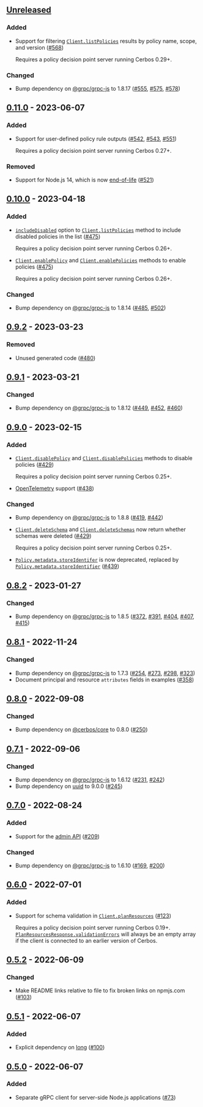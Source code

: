 ## [Unreleased]

### Added

- Support for filtering [`Client.listPolicies`](../../docs/core.client.listpolicies.md) results by policy name, scope, and version ([#568](https://github.com/cerbos/cerbos-sdk-javascript/pull/568))

  Requires a policy decision point server running Cerbos 0.29+.

### Changed

- Bump dependency on [@grpc/grpc-js](https://github.com/grpc/grpc-node) to 1.8.17 ([#555](https://github.com/cerbos/cerbos-sdk-javascript/pull/555), [#575](https://github.com/cerbos/cerbos-sdk-javascript/pull/575), [#578](https://github.com/cerbos/cerbos-sdk-javascript/pull/578))

## [0.11.0] - 2023-06-07

### Added

- Support for user-defined policy rule outputs ([#542](https://github.com/cerbos/cerbos-sdk-javascript/pull/542), [#543](https://github.com/cerbos/cerbos-sdk-javascript/pull/543), [#551](https://github.com/cerbos/cerbos-sdk-javascript/pull/551))

  Requires a policy decision point server running Cerbos 0.27+.

### Removed

- Support for Node.js 14, which is now [end-of-life](https://github.com/nodejs/release#end-of-life-releases) ([#521](https://github.com/cerbos/cerbos-sdk-javascript/pull/521))

## [0.10.0] - 2023-04-18

### Added

- [`includeDisabled`](../../docs/core.listpoliciesrequest.includedisabled.md) option to [`Client.listPolicies`](../../docs/core.client.listpolicies.md) method to include disabled policies in the list ([#475](https://github.com/cerbos/cerbos-sdk-javascript/pull/475))

  Requires a policy decision point server running Cerbos 0.26+.

- [`Client.enablePolicy`](../../docs/core.client.enablepolicy.md) and [`Client.enablePolicies`](../../docs/core.client.enablepolicies.md) methods to enable policies ([#475](https://github.com/cerbos/cerbos-sdk-javascript/pull/475))

  Requires a policy decision point server running Cerbos 0.26+.

### Changed

- Bump dependency on [@grpc/grpc-js](https://github.com/grpc/grpc-node) to 1.8.14 ([#485](https://github.com/cerbos/cerbos-sdk-javascript/pull/485), [#502](https://github.com/cerbos/cerbos-sdk-javascript/pull/502))

## [0.9.2] - 2023-03-23

### Removed

- Unused generated code ([#480](https://github.com/cerbos/cerbos-sdk-javascript/pull/480))

## [0.9.1] - 2023-03-21

### Changed

- Bump dependency on [@grpc/grpc-js](https://github.com/grpc/grpc-node) to 1.8.12 ([#449](https://github.com/cerbos/cerbos-sdk-javascript/pull/449), [#452](https://github.com/cerbos/cerbos-sdk-javascript/pull/452), [#460](https://github.com/cerbos/cerbos-sdk-javascript/pull/460))

## [0.9.0] - 2023-02-15

### Added

- [`Client.disablePolicy`](../../docs/core.client.disablepolicy.md) and [`Client.disablePolicies`](../../docs/core.client.disablepolicies.md) methods to disable policies ([#429](https://github.com/cerbos/cerbos-sdk-javascript/pull/429))

  Requires a policy decision point server running Cerbos 0.25+.

- [OpenTelemetry](https://opentelemetry.io) support ([#438](https://github.com/cerbos/cerbos-sdk-javascript/pull/438))

### Changed

- Bump dependency on [@grpc/grpc-js](https://github.com/grpc/grpc-node) to 1.8.8 ([#419](https://github.com/cerbos/cerbos-sdk-javascript/pull/419), [#442](https://github.com/cerbos/cerbos-sdk-javascript/pull/442))
- [`Client.deleteSchema`](../../docs/core.client.deleteschema.md) and [`Client.deleteSchemas`](../../docs/core.client.deleteschemas.md) now return whether schemas were deleted ([#429](https://github.com/cerbos/cerbos-sdk-javascript/pull/429))

  Requires a policy decision point server running Cerbos 0.25+.

- [`Policy.metadata.storeIdentifer`](../../docs/core.policymetadata.storeidentifer.md) is now deprecated, replaced by [`Policy.metadata.storeIdentifier`](../../docs/core.policymetadata.storeidentifier.md) ([#439](https://github.com/cerbos/cerbos-sdk-javascript/pull/439))

## [0.8.2] - 2023-01-27

### Changed

- Bump dependency on [@grpc/grpc-js](https://github.com/grpc/grpc-node) to 1.8.5 ([#372](https://github.com/cerbos/cerbos-sdk-javascript/pull/372), [#391](https://github.com/cerbos/cerbos-sdk-javascript/pull/391), [#404](https://github.com/cerbos/cerbos-sdk-javascript/pull/404), [#407](https://github.com/cerbos/cerbos-sdk-javascript/pull/407), [#415](https://github.com/cerbos/cerbos-sdk-javascript/pull/415))

## [0.8.1] - 2022-11-24

### Changed

- Bump dependency on [@grpc/grpc-js](https://github.com/grpc/grpc-node) to 1.7.3 ([#254](https://github.com/cerbos/cerbos-sdk-javascript/pull/254), [#273](https://github.com/cerbos/cerbos-sdk-javascript/pull/273), [#298](https://github.com/cerbos/cerbos-sdk-javascript/pull/298), [#323](https://github.com/cerbos/cerbos-sdk-javascript/pull/323))
- Document principal and resource `attributes` fields in examples ([#358](https://github.com/cerbos/cerbos-sdk-javascript/pull/358))

## [0.8.0] - 2022-09-08

### Changed

- Bump dependency on [@cerbos/core](../core/README.md) to 0.8.0 ([#250](https://github.com/cerbos/cerbos-sdk-javascript/pull/250))

## [0.7.1] - 2022-09-06

### Changed

- Bump dependency on [@grpc/grpc-js](https://github.com/grpc/grpc-node) to 1.6.12 ([#231](https://github.com/cerbos/cerbos-sdk-javascript/pull/231), [#242](https://github.com/cerbos/cerbos-sdk-javascript/pull/242))
- Bump dependency on [uuid](https://github.com/uuidjs/uuid) to 9.0.0 ([#245](https://github.com/cerbos/cerbos-sdk-javascript/pull/245))

## [0.7.0] - 2022-08-24

### Added

- Support for the [admin API](https://docs.cerbos.dev/cerbos/latest/api/admin_api.html) ([#209](https://github.com/cerbos/cerbos-sdk-javascript/pull/209))

### Changed

- Bump dependency on [@grpc/grpc-js](https://github.com/grpc/grpc-node) to 1.6.10 ([#169](https://github.com/cerbos/cerbos-sdk-javascript/pull/169), [#200](https://github.com/cerbos/cerbos-sdk-javascript/pull/200))

## [0.6.0] - 2022-07-01

### Added

- Support for schema validation in [`Client.planResources`](../../docs/core.client.planresources.md) ([#123](https://github.com/cerbos/cerbos-sdk-javascript/pull/123))

  Requires a policy decision point server running Cerbos 0.19+.
  [`PlanResourcesResponse.validationErrors`](../../docs/core.planresourcesresponsebase.validationerrors.md) will always be an empty array if the client is connected to an earlier version of Cerbos.

## [0.5.2] - 2022-06-09

### Changed

- Make README links relative to file to fix broken links on npmjs.com ([#103](https://github.com/cerbos/cerbos-sdk-javascript/pull/103))

## [0.5.1] - 2022-06-07

### Added

- Explicit dependency on [long](https://www.npmjs.com/package/long) ([#100](https://github.com/cerbos/cerbos-sdk-javascript/pull/100))

## [0.5.0] - 2022-06-07

### Added

- Separate gRPC client for server-side Node.js applications ([#73](https://github.com/cerbos/cerbos-sdk-javascript/pull/73))

[unreleased]: https://github.com/cerbos/cerbos-sdk-javascript/compare/@cerbos/grpc@0.11.0...HEAD
[0.11.0]: https://github.com/cerbos/cerbos-sdk-javascript/compare/@cerbos/grpc@0.10.0...@cerbos/grpc@0.11.0
[0.10.0]: https://github.com/cerbos/cerbos-sdk-javascript/compare/@cerbos/grpc@0.9.2...@cerbos/grpc@0.10.0
[0.9.2]: https://github.com/cerbos/cerbos-sdk-javascript/compare/@cerbos/grpc@0.9.1...@cerbos/grpc@0.9.2
[0.9.1]: https://github.com/cerbos/cerbos-sdk-javascript/compare/@cerbos/grpc@0.9.0...@cerbos/grpc@0.9.1
[0.9.0]: https://github.com/cerbos/cerbos-sdk-javascript/compare/@cerbos/grpc@0.8.2...@cerbos/grpc@0.9.0
[0.8.2]: https://github.com/cerbos/cerbos-sdk-javascript/compare/@cerbos/grpc@0.8.1...@cerbos/grpc@0.8.2
[0.8.1]: https://github.com/cerbos/cerbos-sdk-javascript/compare/@cerbos/grpc@0.8.0...@cerbos/grpc@0.8.1
[0.8.0]: https://github.com/cerbos/cerbos-sdk-javascript/compare/@cerbos/grpc@0.7.1...@cerbos/grpc@0.8.0
[0.7.1]: https://github.com/cerbos/cerbos-sdk-javascript/compare/@cerbos/grpc@0.7.0...@cerbos/grpc@0.7.1
[0.7.0]: https://github.com/cerbos/cerbos-sdk-javascript/compare/@cerbos/grpc@0.6.0...@cerbos/grpc@0.7.0
[0.6.0]: https://github.com/cerbos/cerbos-sdk-javascript/compare/@cerbos/grpc@0.5.2...@cerbos/grpc@0.6.0
[0.5.2]: https://github.com/cerbos/cerbos-sdk-javascript/compare/@cerbos/grpc@0.5.1...@cerbos/grpc@0.5.2
[0.5.1]: https://github.com/cerbos/cerbos-sdk-javascript/compare/@cerbos/grpc@0.5.0...@cerbos/grpc@0.5.1
[0.5.0]: https://github.com/cerbos/cerbos-sdk-javascript/compare/138ce112e6b775902ddd3791faa8a763dad8614f...@cerbos/grpc@0.5.0
